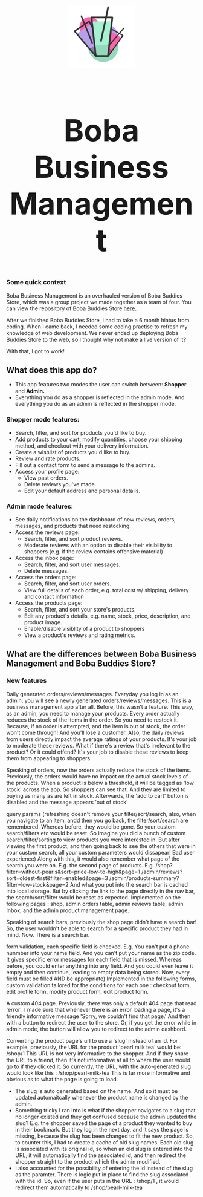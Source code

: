 <p align="center">
  <img src="public/images/thank-you.svg" alt="Logo" width="175"/>
</p>

<h1 align="center" style="font-size: 5rem;">
Boba Business Management
</h1>

### Some quick context
Boba Business Management is an overhauled version of Boba Buddies Store, which was a group project we made together as a team of four. 
You can view the repository of Boba Buddies Store [here.](https://github.com/Boba-Buddies/boba-buddies-store)

After we finished Boba Buddies Store, I had to take a 6 month hiatus from coding. When I came back, I needed some coding practise to refresh my knowledge of web development.
We never ended up deploying Boba Buddies Store to the web, so I thought why not make a live version of it?

With that, I got to work!

## What does this app do?
- This app features two modes the user can switch between: **Shopper** and **Admin.**
- Everything you do as a shopper is reflected in the admin mode. And everything you do as an admin is reflected in the shopper mode.


### Shopper mode features:
- Search, filter, and sort for products you'd like to buy.
- Add products to your cart, modify quantities, choose your shipping method, and checkout with your delivery information.
- Create a wishlist of products you'd like to buy.
- Review and rate products.
- Fill out a contact form to send a message to the admins.
- Access your profile page:
    - View past orders.
    - Delete reviews you've made.
    - Edit your default address and personal details.

### Admin mode features:
- See daily notifications on the dashboard of new reviews, orders, messages, and products that need restocking.
- Access the reviews page:
    - Search, filter, and sort product reviews.
    - Moderate reviews with an option to disable their visibility to shoppers (e.g. if the review contains offensive material)
- Access the inbox page:
    - Search, filter, and sort user messages.
    - Delete messages.
- Access the orders page:
    - Search, filter, and sort user orders.
    - View full details of each order, e.g. total cost w/ shipping, delivery and contact information
- Access the products page:
    - Search, filter, and sort your store's products.
    - Edit any product's details, e.g. name, stock, price, description, and product image.
    - Enable/disable visiblity of a product to shoppers
    - View a product's reviews and rating metrics.

## What are the differences between Boba Business Management and Boba Buddies Store?

### New features

Daily generated orders/reviews/messages. Everyday you log in as an admin, you will see a newly generated orders/reviews/messages. This is a business management app after all. Before, this wasn't a feature. This way, as an admin, you need to manage your products. Every order actually reduces the stock of the items in the order. So you need to restock it. Because, if an order is attempted, and the item is out of stock, the order won't come through! And you'll lose a customer. Also, the daily reviews from users directly impact the average ratings of your products. It's your job to moderate these reviews. What if there's a review that's irrelevant to the product? Or it could offend? It's your job to disable these reviews to keep them from appearing to shoppers.

Speaking of orders, now the orders actually reduce the stock of the items. Previously, the orders would have no impact on the actual stock levels of the products. When a product is below a threshold, it will be tagged as 'low stock' across the app. So shoppers can see that. And they are limited to buying as many as are left in stock. Afterwards, the 'add to cart' button is disabled and the message appears 'out of stock'

query params (refreshing doesn't remove your filter/sort/search, also, when you navigate to an item, andd then you go back, the filter/sort/search are remembered. Whereas before, they would be gone. So your custom search/filters etc would be reset. So imagine you did a bunch of custom search/filter/sorting to view products you were interested in. But after viewing the first product, and then going back to see the others that were in your custom search, all your custom parameters would dissapear! Bad user experience) Along with this, it would also remember what page of the search you were on. E.g. the second page of products.
E.g. /shop?filter=without-pearls&sort=price-low-to-high&page=1
/admin/reviews?sort=oldest-first&filter=enabled&page=3
/admin/products-summary?filter=low-stock&page=2
And what you put into the search bar is cached into local storage. But by clicking the link to the page directly in the nav bar, the search/sort/filter would be reset as expected.
Implemented on the following pages : shop, admin orders table, admin reviews table, admin Inbox, and the admin product management page.

Speaking of search bars, previously the shop page didn't have a search bar! So, the user wouldn't be able to search for a specific product they had in mind. Now. There is a search bar.

form validation, each specific field is checked. E.g. You can't put a phone nunmber into your name field. And you can't put your name as the zip code. It gives specific error messages for each field that is missed. Whereas before, you could enter anything into any field. And you could even leave it empty and then continue, leading to empty data being stored. Now, every field must be filled AND be appropriate) 
Implemented in the following forms, custom validation tailored for the conditions for each one : checkout form, edit profile form, modify product form, edit product form.

A custom 404 page. Previously, there was only a default 404 page that read 'error'. I made sure that whenever there is an error loading a page, it's a friendly informative message 'Sorry, we couldn't find that page.' And then with a button to redirect the user to the store. Or, if you get the error while in admin mode, the button will allow you to redirect to the admin dashbord.

Converting the product page's url to use a 'slug' instead of an id. For example, previously, the URL for the product 'pearl milk tea' would be:
/shop/1
This URL is not very informative to the shopper. And if they share the URL to a friend, then it's not informative at all to where the user would go to if they clicked it.
So currently, the URL, with the auto-generated slug would look like this : /shop/pearl-milk-tea
This is far more informative and obvious as to what the page is going to load.

- The slug is auto generated based on the name. And so it must be updated automaitcally whenever the product name is changed by the admin.
- Something tricky I ran into is what if the shopper navigates to a slug that no longer existed and they get confused because the admin updated the slug? E.g. the shopper saved the page of a product they wanted to buy in their bookmark. But they log in the next day, and it says the page is missing, because the slug has been changed to fit the new product. So, to counter this, I had to create a cache of old slug names. Each old slug is associated with its original id, so when an old slug is entered into the URL, it will automatically find the associated id,  and then redirect the shopper straight to the product which the admin modified.
- I also accounted for the possibility of entering the id instead of the slug as the paramter. There is logic put in place to find the slug associated with the id. So, even if the user puts in the URL : /shop/1 , it would redirect them automatically to /shop/pearl-milk-tea



  









